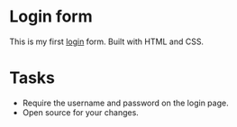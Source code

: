 # Login form 
This is my first [login](https://form-login-barnes.netlify.app/) form.
Built with HTML and CSS.

# Tasks
* Require the username and password on the login page.
* Open source for your changes.